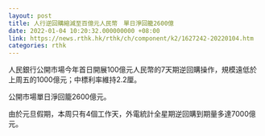 ```yaml
---
layout: post
title: 人行逆回購縮減至百億元人民幣　單日淨回籠2600億
date: 2022-01-04 10:20:32.000000000 +08:00
link: https://news.rthk.hk/rthk/ch/component/k2/1627242-20220104.htm
categories: rthk
---
```


人民銀行公開市場今年首日開展100億元人民幣的7天期逆回購操作，規模遠低於上周五的1000億元；中標利率維持2.2厘。

公開市場單日淨回籠2600億元。

由於元旦假期，本周只有4個工作天，外電統計全星期逆回購到期量多達7000億元。
